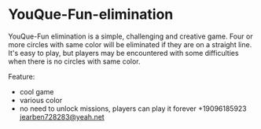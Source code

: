 # YouQue-Fun-elimination

YouQue-Fun elimination is a simple, challenging and creative game. Four or more circles with same color will be eliminated if they are on a straight line. It's easy to play, but players may be encountered with some difficulties when there is no circles with same color.

Feature:
- cool game
- various color
- no need to unlock missions, players can play it forever  +19096185923 jearben728283@yeah.net
